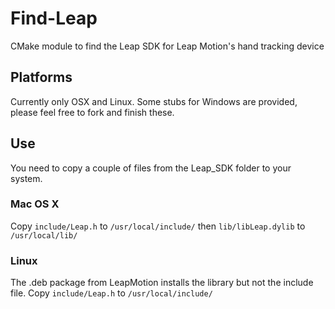 Find-Leap
=========

CMake module to find the Leap SDK for Leap Motion's hand tracking device

Platforms
---------

Currently only OSX and Linux. Some stubs for Windows are provided, please feel free to 
fork and finish these.

Use
---

You need to copy a couple of files from the Leap\_SDK folder to your system.

### Mac OS X

Copy `include/Leap.h` to `/usr/local/include/`
then `lib/libLeap.dylib` to `/usr/local/lib/`

### Linux

The .deb package from LeapMotion installs the library but not the
include file.
Copy `include/Leap.h` to `/usr/local/include/`
